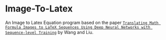 # Image-To-Latex
An Image to Latex Equation program based on the paper [`Translating Math Formula Images to LaTeX Sequences Using Deep Neural Networks with Sequence-level Training`](https://arxiv.org/ftp/arxiv/papers/1908/1908.11415.pdf) by Wang and Liu.
